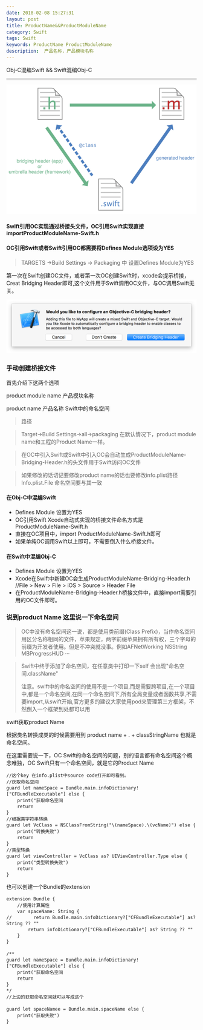 ```yaml
---
date: 2018-02-08 15:27:31
layout: post
title: ProductName&&ProductModuleName
category: Swift
tags: Swift
keywords: ProductName ProductModuleName
description:  产品名称，产品模块名称
---
```


Obj-C混编Swift && Swift混编Obj-C

---

![](https://raw.githubusercontent.com/kaqijiang/kaqijiang.github.io/master/images/brdging.png)
	
#### Swift引用OC实现通过桥接头文件，OC引用Swift实现直接importProductModuleName-Swift.h

#### OC引用Swift或者Swift引用OC都需要将Defines Module选项设为YES
>TARGETS ->Build Settings -> Packaging 中 设置Defines Module为YES

第一次在Swift创建OC文件，或者第一次OC创建Swift时，xcode会提示桥接，Creat Bridging Header即可,这个文件用于Swift调用OC文件，与OC调用Swift无关。

![](https://raw.githubusercontent.com/kaqijiang/kaqijiang.github.io/master/images/bridgingheader.png)

### 手动创建桥接文件
首先介绍下这两个选项

product module name 产品模块名称

product name    产品名称 Swift中的命名空间

> 路径

> Target->Build Settings->all->packaging 
在默认情况下，product module name和工程的Product Name一样。

> 在OC中引入Swift或Swift中引入OC会自动生成ProductModuleName-Bridging-Header.h的头文件用于Swift访问OC文件

>如果修改的话切记要修改product name的话也要修改info.plist路径Info.plist.File 命名空间要与其一致


#### 在Obj-C中混编Swift
- Defines Module 设置为YES
- OC引用Swift Xcode自动式实现的桥接文件命名方式是ProductModuleName-Swift.h
- 直接在OC项目中，import ProductModuleName-Swift.h即可
- 如果单纯OC调用Swift以上即可，不需要倒入什么桥接文件。


#### 在Swift中混编Obj-C
- Defines Module 设置为YES
- Xcode在Swift中新建OC会生成ProductModuleName-Bridging-Header.h
//File > New > File > iOS > Source > Header File
- 在ProductModuleName-Bridging-Header.h桥接文件中，直接import需要引用的OC文件即可。


### 说到product Name 这里说一下命名空间
> OC中没有命名空间这一说，都是使用类前缀(Class Prefix)，当作命名空间用区分名称相同的文件，苹果规定，两字前缀苹果拥有所有权，三个字母的前缀为开发者使用。但是不冲突就没事。例如AFNetWorking NSString MBProgressHUD ···

> Swift中终于添加了命名空间，在任意类中打印一下self 会出现"命名空间.className"
> 
>注意。swift中的命名空间的使用不是一个项目,而是需要跨项目,在一个项目中,都是一个命名空间,在同一个命名空间下,所有全局变量或者函数共享,不需要import,从swift开始,官方更多的建议大家使用pod来管理第三方框架，不然倒入一个框架到处都可以用


swift获取product Name

根据类名转换成类的时候需要用到 product name + . + classStringName 也就是命名空间。

在这里需要说一下，OC Swift的命名空间的问题，别的语言都有命名空间这个概念唯独，OC Swift只有一个命名空间，就是它的Product Name

```
//这个key 在info.plist中source code打开即可看到。
//获取命名空间
guard let nameSpace = Bundle.main.infoDictionary!["CFBundleExecutable"] else {
    print("获取命名空间
    return
}
//根据类字符串转换
guard let VcClass = NSClassFromString("\(nameSpace).\(vcName)") else {
    print("转换失败")
    return
}
//类型转换
guard let viewController = VcClass as? UIViewController.Type else {
    print("类型转换失败")
    return
}
```

也可以创建一个Bundle的extension

```
extension Bundle {
    //使用计算属性
    var spaceName: String {
//        return Bundle.main.infoDictionary?["CFBundleExecutable"] as? String ?? ""
        return infoDictionary?["CFBundleExecutable"] as? String ?? ""
    }
}

/**
guard let nameSpace = Bundle.main.infoDictionary!["CFBundleExecutable"] else {
    print("获取命名空间
    return
}
*/
//上边的获取命名空间就可以写成这个

guard let spaceNamee = Bundle.main.spaceName else {
    print("获取失败")
}


```